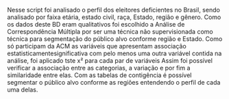 Nesse script foi analisado o perfil dos eleitores deficientes no Brasil, sendo analisado por faixa etária, estado civil, raça, Estado, região e gênero.
Como os dados deste BD eram qualitativos foi escolhido a Análise de Correspondência Múltipla por ser uma técnica não supervisionada como técnica para segmentação do público alvo conforme região e Estado.
Como só participam da ACM as variáveis que apresentam associação estatisticamentesignificativa com pelo menos uma outra variável contida na análise, foi aplicado tste x² para cada par de variáveis
Assim foi possível verificar a associação entre as categorias, a variação  e por fim a similaridade entre elas.
Com as tabelas de contigência é possível segmentar o público alvo conforme as regiões entendendo o perfil de cada uma delas.
